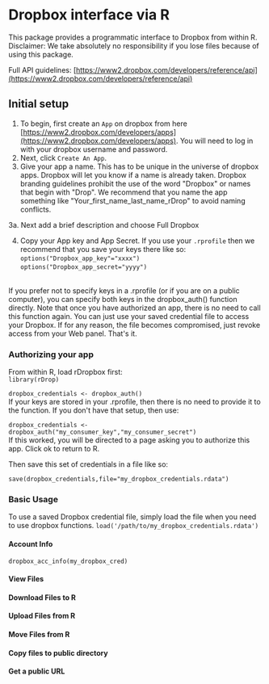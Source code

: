 # Dropbox interface via R

This package provides a  programmatic interface to Dropbox from within R. Disclaimer: We take absolutely no responsibility if you lose files because of using this package.

Full API guidelines: [https://www2.dropbox.com/developers/reference/api](https://www2.dropbox.com/developers/reference/api)


## Initial setup
1. To begin, first create an `App` on dropbox from here [https://www2.dropbox.com/developers/apps](https://www2.dropbox.com/developers/apps). You will need to log in with your dropbox username and password.
2. Next, click `Create An App`.
3. Give your app a name. This has to be unique in the universe of dropbox apps. Dropbox will let you know if a name is already taken. Dropbox branding guidelines prohibit the use of the word "Dropbox" or names that begin with "Drop". We recommend that you name the app something like "Your_first_name_last_name_rDrop" to avoid naming conflicts.

3a. Next add a brief description and choose Full Dropbox

4. Copy your App key and App Secret. If you use your `.rprofile` then we recommend that you save your keys there like so: <br>
`options("Dropbox_app_key"="xxxx")`<br>
`options("Dropbox_app_secret="yyyy")`
<br>
If you prefer not to specify keys in a .rprofile (or if you are on a public computer), you can specify both keys in the dropbox_auth() function directly. Note that once you have authorized an app, there is no need to call this function again. You can just use your saved credential file to access your Dropbox. If for any reason, the file becomes compromised, just revoke access from your Web panel.
That's it.

### Authorizing your app
From within R, load rDropbox first: <br>
`library(rDrop)`

 `dropbox_credentials <- dropbox_auth()` <br>
 If your keys are stored in your .rprofile, then there is no need to provide it to the function. If you don't have that setup, then use: <br>

 `dropbox_credentials <- dropbox_auth("my_consumer_key","my_consumer_secret")` <br>
 If this worked, you will be directed to a page asking you to authorize this app. Click ok to return to R.

 Then save this set of credentials in a file like so:

 `save(dropbox_credentials,file="my_dropbox_credentials.rdata")`

### Basic Usage
To use a saved Dropbox credential file, simply load the file when you need to use dropbox functions.
`load('/path/to/my_dropbox_credentials.rdata')`

#### Account Info
`dropbox_acc_info(my_dropbox_cred)`

#### View Files

#### Download Files to R

#### Upload Files from R

#### Move Files from R

#### Copy files to public directory

#### Get a public URL

